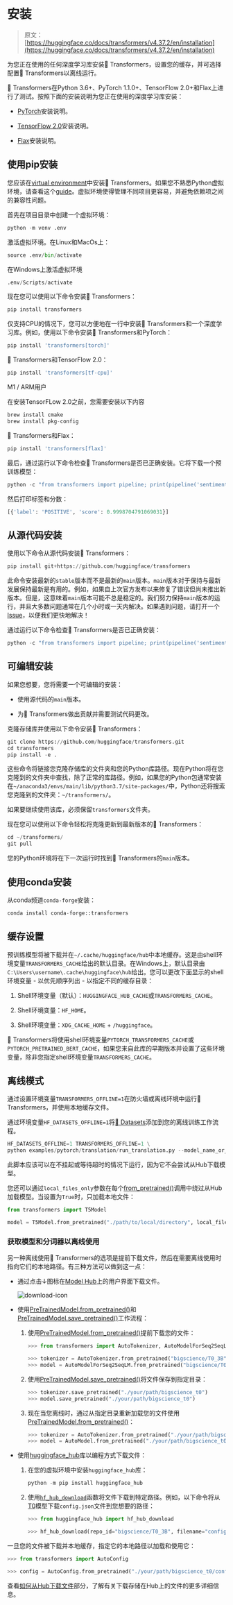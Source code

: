 # 安装

> 原文：[https://huggingface.co/docs/transformers/v4.37.2/en/installation](https://huggingface.co/docs/transformers/v4.37.2/en/installation)

为您正在使用的任何深度学习库安装🤗 Transformers，设置您的缓存，并可选择配置🤗 Transformers以离线运行。

🤗 Transformers在Python 3.6+、PyTorch 1.1.0+、TensorFlow 2.0+和Flax上进行了测试。按照下面的安装说明为您正在使用的深度学习库安装：

+   [PyTorch](https://pytorch.org/get-started/locally/)安装说明。

+   [TensorFlow 2.0](https://www.tensorflow.org/install/pip)安装说明。

+   [Flax](https://flax.readthedocs.io/en/latest/)安装说明。

## 使用pip安装

您应该在[virtual environment](https://docs.python.org/3/library/venv.html)中安装🤗 Transformers。如果您不熟悉Python虚拟环境，请查看这个[guide](https://packaging.python.org/guides/installing-using-pip-and-virtual-environments/)。虚拟环境使得管理不同项目更容易，并避免依赖项之间的兼容性问题。

首先在项目目录中创建一个虚拟环境：

```py
python -m venv .env
```

激活虚拟环境。在Linux和MacOs上：

```py
source .env/bin/activate
```

在Windows上激活虚拟环境

```py
.env/Scripts/activate
```

现在您可以使用以下命令安装🤗 Transformers：

```py
pip install transformers
```

仅支持CPU的情况下，您可以方便地在一行中安装🤗 Transformers和一个深度学习库。例如，使用以下命令安装🤗 Transformers和PyTorch：

```py
pip install 'transformers[torch]'
```

🤗 Transformers和TensorFlow 2.0：

```py
pip install 'transformers[tf-cpu]'
```

M1 / ARM用户

在安装TensorFLow 2.0之前，您需要安装以下内容

```py
brew install cmake
brew install pkg-config
```

🤗 Transformers和Flax：

```py
pip install 'transformers[flax]'
```

最后，通过运行以下命令检查🤗 Transformers是否已正确安装。它将下载一个预训练模型：

```py
python -c "from transformers import pipeline; print(pipeline('sentiment-analysis')('we love you'))"
```

然后打印标签和分数：

```py
[{'label': 'POSITIVE', 'score': 0.9998704791069031}]
```

## 从源代码安装

使用以下命令从源代码安装🤗 Transformers：

```py
pip install git+https://github.com/huggingface/transformers
```

此命令安装最新的`stable`版本而不是最新的`main`版本。`main`版本对于保持与最新发展保持最新是有用的。例如，如果自上次官方发布以来修复了错误但尚未推出新版本。但是，这意味着`main`版本可能不总是稳定的。我们努力保持`main`版本的运行，并且大多数问题通常在几个小时或一天内解决。如果遇到问题，请打开一个[Issue](https://github.com/huggingface/transformers/issues)，以便我们更快地解决！

通过运行以下命令检查🤗 Transformers是否已正确安装：

```py
python -c "from transformers import pipeline; print(pipeline('sentiment-analysis')('I love you'))"
```

## 可编辑安装

如果您想要，您将需要一个可编辑的安装：

+   使用源代码的`main`版本。

+   为🤗 Transformers做出贡献并需要测试代码更改。

克隆存储库并使用以下命令安装🤗 Transformers：

```py
git clone https://github.com/huggingface/transformers.git
cd transformers
pip install -e .
```

这些命令将链接您克隆存储库的文件夹和您的Python库路径。现在Python将在您克隆到的文件夹中查找，除了正常的库路径。例如，如果您的Python包通常安装在`~/anaconda3/envs/main/lib/python3.7/site-packages/`中，Python还将搜索您克隆到的文件夹：`~/transformers/`。

如果要继续使用该库，必须保留`transformers`文件夹。

现在您可以使用以下命令轻松将克隆更新到最新版本的🤗 Transformers：

```py
cd ~/transformers/
git pull
```

您的Python环境将在下一次运行时找到🤗 Transformers的`main`版本。

## 使用conda安装

从conda频道`conda-forge`安装：

```py
conda install conda-forge::transformers
```

## 缓存设置

预训练模型将被下载并在`~/.cache/huggingface/hub`中本地缓存。这是由shell环境变量`TRANSFORMERS_CACHE`给出的默认目录。在Windows上，默认目录由`C:\Users\username\.cache\huggingface\hub`给出。您可以更改下面显示的shell环境变量 - 以优先顺序列出 - 以指定不同的缓存目录：

1.  Shell环境变量（默认）：`HUGGINGFACE_HUB_CACHE`或`TRANSFORMERS_CACHE`。

1.  Shell环境变量：`HF_HOME`。

1.  Shell环境变量：`XDG_CACHE_HOME` + `/huggingface`。

🤗 Transformers将使用shell环境变量`PYTORCH_TRANSFORMERS_CACHE`或`PYTORCH_PRETRAINED_BERT_CACHE`，如果您来自此库的早期版本并设置了这些环境变量，除非您指定shell环境变量`TRANSFORMERS_CACHE`。

## 离线模式

通过设置环境变量`TRANSFORMERS_OFFLINE=1`在防火墙或离线环境中运行🤗 Transformers，并使用本地缓存文件。

通过环境变量`HF_DATASETS_OFFLINE=1`将[🤗 Datasets](https://huggingface.co/docs/datasets/)添加到您的离线训练工作流程。

```py
HF_DATASETS_OFFLINE=1 TRANSFORMERS_OFFLINE=1 \
python examples/pytorch/translation/run_translation.py --model_name_or_path t5-small --dataset_name wmt16 --dataset_config ro-en ...
```

此脚本应该可以在不挂起或等待超时的情况下运行，因为它不会尝试从Hub下载模型。

您还可以通过`local_files_only`参数在每个[from_pretrained()](/docs/transformers/v4.37.2/en/main_classes/model#transformers.PreTrainedModel.from_pretrained)调用中绕过从Hub加载模型。当设置为`True`时，只加载本地文件：

```py
from transformers import T5Model

model = T5Model.from_pretrained("./path/to/local/directory", local_files_only=True)
```

### 获取模型和分词器以离线使用

另一种离线使用🤗 Transformers的选项是提前下载文件，然后在需要离线使用时指向它们的本地路径。有三种方法可以做到这一点：

+   通过点击↓图标在[Model Hub](https://huggingface.co/models)上的用户界面下载文件。

    ![download-icon](../Images/454f62526609aa00b3e6e8a4acfbc9bc.png)

+   使用[PreTrainedModel.from_pretrained()](/docs/transformers/v4.37.2/en/main_classes/model#transformers.PreTrainedModel.from_pretrained)和[PreTrainedModel.save_pretrained()](/docs/transformers/v4.37.2/en/main_classes/model#transformers.PreTrainedModel.save_pretrained)工作流程：

    1.  使用[PreTrainedModel.from_pretrained()](/docs/transformers/v4.37.2/en/main_classes/model#transformers.PreTrainedModel.from_pretrained)提前下载您的文件：

        ```py
        >>> from transformers import AutoTokenizer, AutoModelForSeq2SeqLM

        >>> tokenizer = AutoTokenizer.from_pretrained("bigscience/T0_3B")
        >>> model = AutoModelForSeq2SeqLM.from_pretrained("bigscience/T0_3B")
        ```

    1.  使用[PreTrainedModel.save_pretrained()](/docs/transformers/v4.37.2/en/main_classes/model#transformers.PreTrainedModel.save_pretrained)将文件保存到指定目录：

        ```py
        >>> tokenizer.save_pretrained("./your/path/bigscience_t0")
        >>> model.save_pretrained("./your/path/bigscience_t0")
        ```

    1.  现在当您离线时，通过从指定目录重新加载您的文件使用[PreTrainedModel.from_pretrained()](/docs/transformers/v4.37.2/en/main_classes/model#transformers.PreTrainedModel.from_pretrained)：

        ```py
        >>> tokenizer = AutoTokenizer.from_pretrained("./your/path/bigscience_t0")
        >>> model = AutoModel.from_pretrained("./your/path/bigscience_t0")
        ```

+   使用[huggingface_hub](https://github.com/huggingface/huggingface_hub/tree/main/src/huggingface_hub)库以编程方式下载文件：

    1.  在您的虚拟环境中安装`huggingface_hub`库：

        ```py
        python -m pip install huggingface_hub
        ```

    1.  使用[`hf_hub_download`](https://huggingface.co/docs/hub/adding-a-library#download-files-from-the-hub)函数将文件下载到特定路径。例如，以下命令将从[T0](https://huggingface.co/bigscience/T0_3B)模型下载`config.json`文件到您想要的路径：

        ```py
        >>> from huggingface_hub import hf_hub_download

        >>> hf_hub_download(repo_id="bigscience/T0_3B", filename="config.json", cache_dir="./your/path/bigscience_t0")
        ```

一旦您的文件被下载并本地缓存，指定它的本地路径以加载和使用它：

```py
>>> from transformers import AutoConfig

>>> config = AutoConfig.from_pretrained("./your/path/bigscience_t0/config.json")
```

查看[如何从Hub下载文件](https://huggingface.co/docs/hub/how-to-downstream)部分，了解有关下载存储在Hub上的文件的更多详细信息。
